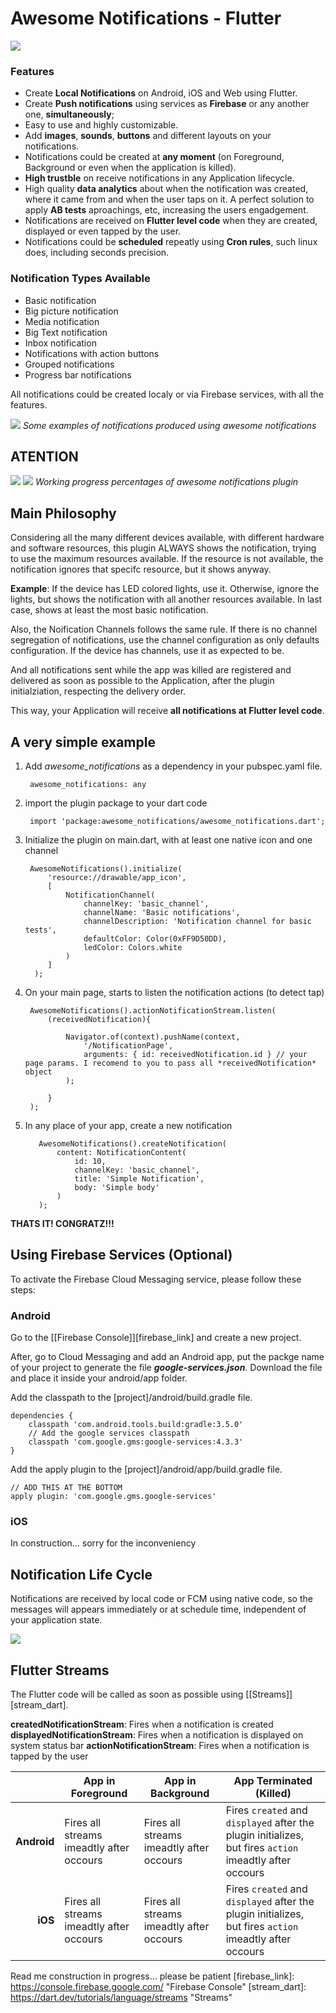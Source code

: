 
# Awesome Notifications - Flutter

![](https://raw.githubusercontent.com/rafaelsetragni/awesome_notifications/master/example/assets/readme/awesome-notifications.jpg)



### Features

- Create **Local Notifications** on Android, iOS and Web using Flutter.
- Create **Push notifications** using services as **Firebase** or any another one, **simultaneously**;
- Easy to use and highly customizable.
- Add **images**, **sounds**, **buttons** and different layouts on your notifications.
- Notifications could be created at **any moment** (on Foreground, Background or even when the application is killed).
- **High trustble** on receive notifications in any Application lifecycle.
- High quality **data analytics** about when the notification was created, where it came from and when the user taps on it. A perfect solution to apply **AB tests** aproachings, etc, increasing the users engadgement.
- Notifications are received on **Flutter level code** when they are created, displayed or even tapped by the user.
- Notifications could be **scheduled** repeatly using **Cron rules**, such linux does, including seconds precision.

### Notification Types Available

- Basic notification
- Big picture notification
- Media notification
- Big Text notification
- Inbox notification
- Notifications with action buttons
- Grouped notifications
- Progress bar notifications

All notifications could be created localy or via Firebase services, with all the features.

![](https://raw.githubusercontent.com/rafaelsetragni/awesome_notifications/master/example/assets/readme/awesome-notifications-example.jpg)
*Some examples of notifications produced using awesome notifications*


## ATENTION

![](https://raw.githubusercontent.com/rafaelsetragni/awesome_notifications/master/example/assets/readme/awesome-notifications-atention.jpg)
![](https://raw.githubusercontent.com/rafaelsetragni/awesome_notifications/master/example/assets/readme/awesome-notifications-progress.jpg)
*Working progress percentages of awesome notifications plugin*

## Main Philosophy

Considering all the many different devices available, with different hardware and software resources, this plugin ALWAYS shows the notification, trying to use the maximum resources available. If the resource is not available, the notification ignores that specifc resource, but it shows anyway.

**Example**: If the device has LED colored lights, use it. Otherwise, ignore the lights, but shows the notification with all another resources available. In last case, shows at least the most basic notification.

Also, the Noification Channels follows the same rule. If there is no channel segregation of notifications, use the channel configuration as only defaults configuration. If the device has channels, use it as expected to be.

And all notifications sent while the app was killed are registered and delivered as soon as possible to the Application, after the plugin initialziation, respecting the delivery order.

This way, your Application will receive **all notifications at Flutter level code**.

## A very simple example


1. Add *awesome_notifications* as a dependency in your pubspec.yaml file.

		awesome_notifications: any

2. import the plugin package to your dart code

		import 'package:awesome_notifications/awesome_notifications.dart';

3. Initialize the plugin on main.dart, with at least one native icon and one channel
        
		AwesomeNotifications().initialize(
			'resource://drawable/app_icon',
			[
				NotificationChannel(
					channelKey: 'basic_channel',
					channelName: 'Basic notifications',
					channelDescription: 'Notification channel for basic tests',
					defaultColor: Color(0xFF9D50DD),
					ledColor: Colors.white
				)
			]
         );

4. On your main page, starts to listen the notification actions (to detect tap)


		AwesomeNotifications().actionNotificationStream.listen(
			(receivedNotification){

				Navigator.of(context).pushName(context,
					'/NotificationPage',
					arguments: { id: receivedNotification.id } // your page params. I recomend to you to pass all *receivedNotification* object
				);

			}
		);

5. In any place of your app, create a new notification

		  AwesomeNotifications().createNotification(
			  content: NotificationContent(
				  id: 10,
				  channelKey: 'basic_channel',
				  title: 'Simple Notification',
				  body: 'Simple body'
			  )
		  );


**THATS IT! CONGRATZ!!!**

## Using Firebase Services (Optional)

To activate the Firebase Cloud Messaging service, please follow these steps:

### Android

Go to the [[Firebase Console]][firebase_link] and create a new project.

After, go to Cloud Messaging and add an Android app, put the packge name of your project to generate the file ***google-services.json***. Download the file and place it inside your android/app folder.

Add the classpath to the [project]/android/build.gradle file.

	dependencies {
		classpath 'com.android.tools.build:gradle:3.5.0'
		// Add the google services classpath
		classpath 'com.google.gms:google-services:4.3.3'
	}

Add the apply plugin to the [project]/android/app/build.gradle file.

	// ADD THIS AT THE BOTTOM
	apply plugin: 'com.google.gms.google-services'


### iOS

In construction... sorry for the inconveniency


## Notification Life Cycle

Notifications are received by local code or FCM using native code, so the messages will appears immediately or at schedule time, independent of your application state.

![](https://raw.githubusercontent.com/rafaelsetragni/awesome_notifications/master/example/assets/readme/notification-life-cycle.jpg)



## Flutter Streams

The Flutter code will be called as soon as possible using [[Streams]][stream_dart].

**createdNotificationStream**: Fires when a notification is created
**displayedNotificationStream**: Fires when a notification is displayed on system status bar
**actionNotificationStream**: Fires when a notification is tapped by the user


|                             | App in Foreground | App in Background | App Terminated (Killed) |
| --------------------------: | ----------------- | ----------------- | -------------- |
| **Android** | Fires all streams imeadtly after occours | Fires all streams imeadtly after occours | Fires `created` and `displayed` after the plugin initializes, but fires `action` imeadtly after occours |
| **iOS**     | Fires all streams imeadtly after occours | Fires all streams imeadtly after occours | Fires `created` and `displayed` after the plugin initializes, but fires `action` imeadtly after occours |





Read me construction in progress... please be patient
[firebase_link]: https://console.firebase.google.com/ "Firebase Console"
[stream_dart]: https://dart.dev/tutorials/language/streams "Streams"
